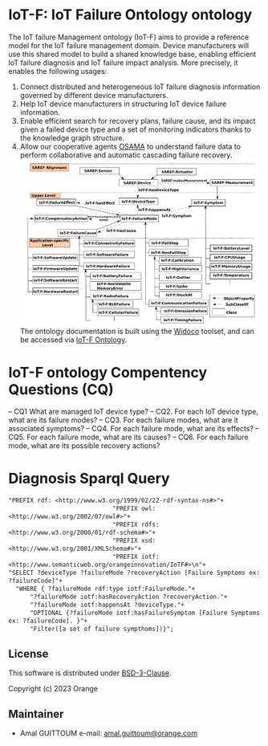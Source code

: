 
# IoT-F: IoT Failure Ontology ontology
The IoT failure Management ontology (IoT-F) aims to provide a reference model for the IoT failure management domain. Device manufacturers will use this shared model to build a shared knowledge base, enabling efficient IoT failure diagnosis and IoT failure impact analysis. More precisely, it enables the following usages:
 1. Connect distributed and heterogeneous IoT failure diagnosis information governed by different device manufacturers.
 2. Help IoT device manufacturers in structuring IoT device failure information.
 3. Enable efficient search for recovery plans, failure cause, and its impact given a failed device type and a set of monitoring indicators thanks to the knowledge graph structure.  
 4. Allow our cooperative agents [OSAMA](https://github.com/Orange-OpenSource/collaborativeDM-OSAMA-agent) to understand failure data to perform collaborative and automatic cascading failure recovery.
![alt text](https://github.com/Orange-OpenSource/collaborativeDM-IoTF-ontology-documentation/blob/master/iotf.png?raw=true)
The ontology documentation is built using the [Widoco](https://github.com/dgarijo/Widoco) toolset, and can be accessed via [IoT-F Ontology](https://iotfontology.github.io/).
# IoT-F ontology Compentency Questions (CQ)
– CQ1 What are managed IoT device type?
– CQ2. For each IoT device type, what are its failure modes?
– CQ3. For each failure modes, what are it associated symptoms?
– CQ4. For each failure mode, what are its effects?
– CQ5. For each failure mode, what are its causes?
– CQ6. For each failure mode, what are its possible recovery actions?
# Diagnosis Sparql Query
```
"PREFIX rdf: <http://www.w3.org/1999/02/22-rdf-syntax-ns#>"+
                             "PREFIX owl: <http://www.w3.org/2002/07/owl#>"+
                             "PREFIX rdfs: <http://www.w3.org/2000/01/rdf-schema#>"+
                             "PREFIX xsd: <http://www.w3.org/2001/XMLSchema#>"+
                             "PREFIX iotf: <http://www.semanticweb.org/orangeinnovation/IoTF#>\n"+
"SELECT ?deviceType ?failureMode ?recoveryAction [Failure Symptoms ex: ?failureCode]"+
  "WHERE { ?failureMode rdf:type iotf:FailureMode."+
      "?failureMode iotf:hasRecoveryAction ?recoveryAction."+
      "?failureMode iotf:happensAt ?deviceType."+
      "OPTIONAL {?failureMode iotf:hasFailureSymptom [Failure Symptoms ex: ?failureCode]. }"+
      "Filter([a set of failure sympthoms])}";
```
## License
 
 This software is distributed under [BSD-3-Clause](LICENCE). 

Copyright (c) 2023 Orange


## Maintainer
 
 * Amal GUITTOUM e-mail: amal.guittoum@orange.com
